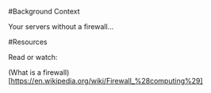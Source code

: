 #Background Context

Your servers without a firewall…

#Resources

Read or watch:

(What is a firewall)[https://en.wikipedia.org/wiki/Firewall_%28computing%29]

